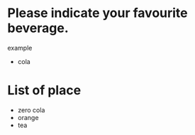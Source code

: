 # Please indicate your favourite beverage.
example
- cola
# List of place

- zero cola
- orange 
- tea

